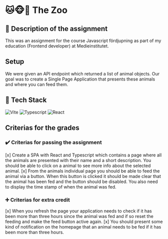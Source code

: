 # 🐱🐵🐼 The Zoo

## 📜 Description of the assignment

This was an assignment for the course Javascript fördjupning as part of my education (Frontend developer) at Medieinstitutet.

## Setup

We were given an API endpoint which returned a list of animal objects. Our goal was to create a Single Page Application that presents these animals and where you can feed them.

## 🚀 Tech Stack

![Vite](https://img.shields.io/badge/Vite-B73BFE?style=for-the-badge&logo=vite&logoColor=FFD62E) ![Typescript](https://img.shields.io/badge/TypeScript-007ACC?style=for-the-badge&logo=typescript&logoColor=white)
![React](https://img.shields.io/badge/React-61DAFB.svg?style=for-the-badge&logo=React&logoColor=black)

## Criterias for the grades

### ✔️ Criterias for passing the assignment

[x] Create a SPA with React and Typescript which contains a page where all the animals are presented with their name and a short description. You should be able to click on a animal to see more info about the selected animal.
[x] From the animals individual page you should be able to feed the animal via a button. When this button is clicked it should be made clear that the animal has been fed and the button should be disabled. You also need to display the time stamp of when the animal was fed.

### ➕ Criterias for extra credit

[x] When you refresh the page your application needs to check if it has been more than three hours since the animal was fed and if so reset the feeding and make the feed button active again.
[x] You should present some kind of notification on the homepage that an animal needs to be fed if it has been more than three hours.
